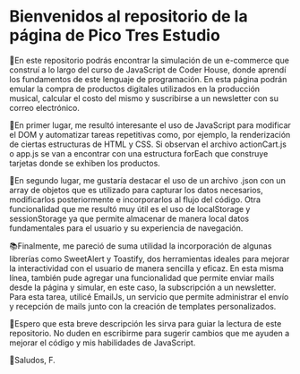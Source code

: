 <h1>Bienvenidos al repositorio de la página de Pico Tres Estudio</h1>
<p>📄En este repositorio podrás encontrar la simulación de un e-commerce que construí a lo largo del curso de JavaScript de Coder House, donde aprendí los fundamentos de este lenguaje de programación. En esta página podrán emular la compra de productos digitales utilizados en la producción musical, calcular el costo del mismo y suscribirse a un newsletter con su correo electrónico.</p>
<p>📌En primer lugar, me resultó interesante el uso de JavaScript para modificar el DOM y automatizar tareas repetitivas como, por ejemplo, la renderización de ciertas estructuras de HTML y CSS. Si observan el archivo actionCart.js o app.js se van a encontrar con una estructura forEach que construye tarjetas donde se exhiben los productos.</p>
<p>🔖En segundo lugar, me gustaría destacar el uso de un archivo .json con un array de objetos que es utilizado para capturar los datos necesarios, modificarlos posteriormente e incorporarlos al flujo del código. Otra funcionalidad que me resultó muy útil es el uso de localStorage y sessionStorage ya que permite almacenar de manera local datos fundamentales para el usuario y su experiencia de navegación.</p>
<p>📚Finalmente, me pareció de suma utilidad la incorporación de algunas librerías como SweetAlert y Toastify, dos herramientas ideales para mejorar la interactividad con el usuario de manera sencilla y eficaz. En esta misma línea, también pude agregar una funcionalidad que permite enviar mails desde la página y simular, en este caso, la subscripción a un newsletter. Para esta tarea, utilicé EmailJs, un servicio que permite administrar el envío y recepción de mails junto con la creación de templates personalizados.</p>
<p>🔎Espero que esta breve descripción les sirva para guiar la lectura de este repositorio. No duden en escribirme para sugerir cambios que me ayuden a mejorar el código y mis habilidades de JavaScript.</p>
<p>🤖Saludos, F.</p> 
